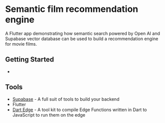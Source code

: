 # Semantic film recommendation engine

A Flutter app demonstrating how semantic search powered by Open AI and Supabase vector database can be used to build a recommendation engine for movie films.

## Getting Started

-

## Tools

- [Supabase](https://supabase.io/) - A full suit of tools to build your backend
- Flutter
- [Dart Edge](https://supabase.com/docs/guides/functions/dart-edge) - A tool kit to compile Edge Functions written in Dart to JavaScript to run them on the edge
